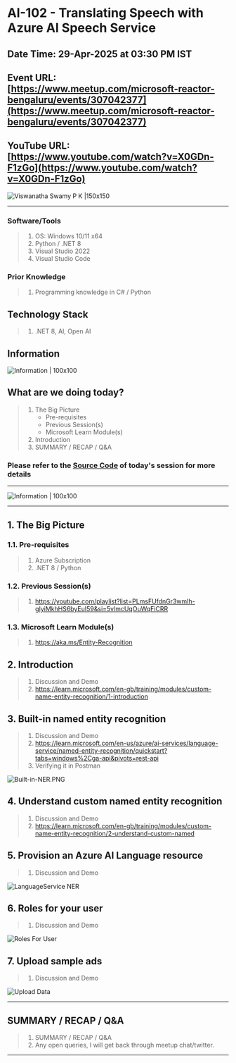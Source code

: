 # AI-102 - Translating Speech with Azure AI Speech Service

## Date Time: 29-Apr-2025 at 03:30 PM IST

## Event URL: [https://www.meetup.com/microsoft-reactor-bengaluru/events/307042377](https://www.meetup.com/microsoft-reactor-bengaluru/events/307042377)

## YouTube URL: [https://www.youtube.com/watch?v=X0GDn-F1zGo](https://www.youtube.com/watch?v=X0GDn-F1zGo)

![Viswanatha Swamy P K |150x150](./Documentation/Images/ViswanathaSwamyPK.PNG)

---

### Software/Tools

> 1. OS: Windows 10/11 x64
> 1. Python / .NET 8
> 1. Visual Studio 2022
> 1. Visual Studio Code

### Prior Knowledge

> 1. Programming knowledge in C# / Python

## Technology Stack

> 1. .NET 8, AI, Open AI

## Information

![Information | 100x100](../Documentation/Images/Information.PNG)

## What are we doing today?

> 1. The Big Picture
>    - Pre-requisites
>    - Previous Session(s)
>    - Microsoft Learn Module(s)
> 1. Introduction
> 1. SUMMARY / RECAP / Q&A

### Please refer to the [**Source Code**](https://github.com/Swamy-s-Tech-Skills-Academy/learn-ai-102-code) of today's session for more details

---

![Information | 100x100](../Documentation/Images/SeatBelt.PNG)

---

## 1. The Big Picture

### 1.1. Pre-requisites

> 1. Azure Subscription
> 1. .NET 8 / Python

### 1.2. Previous Session(s)

> 1. <https://youtube.com/playlist?list=PLmsFUfdnGr3wmIh-glyiMkhHS6byEuI59&si=5vlmcUqOuWqFiCRR>

### 1.3. Microsoft Learn Module(s)

> 1. <https://aka.ms/Entity-Recognition>

## 2. Introduction

> 1. Discussion and Demo
> 1. <https://learn.microsoft.com/en-gb/training/modules/custom-name-entity-recognition/1-introduction>

## 3. Built-in named entity recognition

> 1. Discussion and Demo
> 1. <https://learn.microsoft.com/en-us/azure/ai-services/language-service/named-entity-recognition/quickstart?tabs=windows%2Cga-api&pivots=rest-api>
> 1. Verifying it in Postman

![Built-in-NER.PNG](./Documentation/Images/Built-in-NER.PNG)

## 4. Understand custom named entity recognition

> 1. Discussion and Demo
> 1. <https://learn.microsoft.com/en-gb/training/modules/custom-name-entity-recognition/2-understand-custom-named>

## 5. Provision an Azure AI Language resource

> 1. Discussion and Demo

![LanguageService NER](./Documentation/Images/LanguageService_NER.PNG)

## 6. Roles for your user

> 1. Discussion and Demo

![Roles For User](./Documentation/Images/Roles_For_User.PNG)

## 7. Upload sample ads

> 1. Discussion and Demo

![Upload Data](./Documentation/Images/Upload_Data.PNG)

---

## SUMMARY / RECAP / Q&A

> 1. SUMMARY / RECAP / Q&A
> 2. Any open queries, I will get back through meetup chat/twitter.

---
